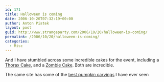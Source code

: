 ```yaml
---
id: 171
title: Halloween is coming
date: 2006-10-20T07:32:19+00:00
author: Anton Piatek
layout: post
guid: http://www.strangeparty.com/2006/10/20/halloween-is-coming/
permalink: /2006/10/20/halloween-is-coming/
categories:
  - Misc
---
```

And I have stumbled across some incredible cakes for the event, including a [Thorax Cake](http://www.theyrecoming.com/extras/pumpkinfest03/index.php), and a [Zombie Cake](http://www.theyrecoming.com/extras/zombiefest/index5.php). Both are incredible.

The same site has some of the [best pumpkin carvings](http://www.theyrecoming.com/extras/pumpkins03/) I have ever seen